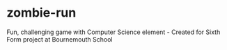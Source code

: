 # zombie-run
Fun, challenging game with Computer Science element - Created for Sixth Form project at Bournemouth School
